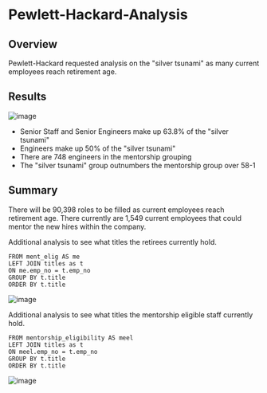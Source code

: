 # Pewlett-Hackard-Analysis

## Overview
Pewlett-Hackard requested analysis on the "silver tsunami" as many current employees reach retirement age.

## Results
![image](https://user-images.githubusercontent.com/90434010/140673686-9065100e-a601-4d39-995f-9435fc3656fd.png)

- Senior Staff and Senior Engineers make up 63.8% of the "silver tsunami"
- Engineers make up 50% of the "silver tsunami"
- There are 748 engineers in the mentorship grouping
- The "silver tsunami" group outnumbers the mentorship group over 58-1 

## Summary
There will be 90,398 roles to be filled as current employees reach retirement age. There currently are 1,549 current employees that could mentor the new hires within the company.

Additional analysis to see what titles the retirees currently hold.

```SELECT COUNT(me.emp_no), t.title
FROM ment_elig AS me
LEFT JOIN titles as t
ON me.emp_no = t.emp_no
GROUP BY t.title
ORDER BY t.title
```

![image](https://user-images.githubusercontent.com/90434010/140671753-787d0bcf-1e5e-4350-b1c2-e28f58175fbd.png)

Additional analysis to see what titles the mentorship eligible staff currently hold.

```SELECT COUNT(meel.emp_no), t.title
FROM mentorship_eligibility AS meel
LEFT JOIN titles as t
ON meel.emp_no = t.emp_no
GROUP BY t.title
ORDER BY t.title
```

![image](https://user-images.githubusercontent.com/90434010/140672558-c4ecd1ba-a2d5-4590-a523-bc0805a7dc6b.png)
